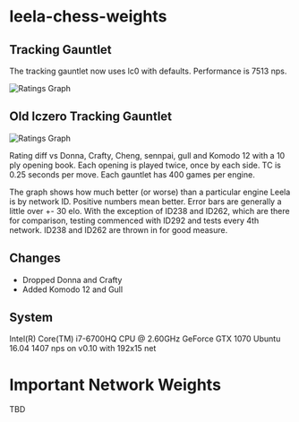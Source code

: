 # leela-chess-weights

## Tracking Gauntlet

The tracking gauntlet now uses lc0 with defaults. Performance is 7513 nps.

![Ratings Graph](https://raw.githubusercontent.com/dkappe/leela-chess-weights/master/chart2.png)

## Old lczero Tracking Gauntlet
![Ratings Graph](https://raw.githubusercontent.com/dkappe/leela-chess-weights/master/chart.png)

Rating diff vs Donna, Crafty, Cheng, sennpai, gull and Komodo 12 with a 10 ply opening book. Each opening is played twice, once by each side. TC is 0.25 seconds per move. Each gauntlet has 400 games per engine.

The graph shows how much better (or worse) than a particular engine Leela is by network ID. Positive numbers mean better. Error bars are generally a little over +- 30 elo. With the exception of ID238 and ID262, which are there for comparison, testing commenced with ID292 and tests every 4th network. ID238 and ID262 are thrown in for good measure.

## Changes

- Dropped Donna and Crafty
- Added Komodo 12 and Gull

## System

Intel(R) Core(TM) i7-6700HQ CPU @ 2.60GHz
GeForce GTX 1070
Ubuntu 16.04
1407 nps on v0.10 with 192x15 net

# Important Network Weights

TBD
